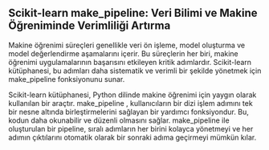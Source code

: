 ## Scikit-learn make_pipeline: Veri Bilimi ve Makine Öğreniminde Verimliliği Artırma

Makine öğrenimi süreçleri genellikle veri ön işleme, model oluşturma ve model değerlendirme aşamalarını içerir. Bu süreçlerin her biri, makine öğrenimi uygulamalarının başarısını etkileyen kritik adımlardır. Scikit-learn kütüphanesi, bu adımları daha sistematik ve verimli bir şekilde yönetmek için make_pipeline fonksiyonunu sunar. 

Scikit-learn kütüphanesi, Python dilinde makine öğrenimi için yaygın olarak kullanılan bir araçtır. make_pipeline , kullanıcıların bir dizi işlem adımını  tek bir nesne altında birleştirmelerini sağlayan bir yardımcı fonksiyondur. Bu, kodun daha okunabilir ve düzenli olmasını sağlar. make_pipeline ile oluşturulan bir pipeline, sıralı adımların her birini kolayca yönetmeyi ve her adımın çıktılarını otomatik olarak bir sonraki adıma geçirmeyi mümkün kılar.


